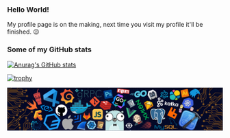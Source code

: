 ### Hello World!

My profile page is on the making, next time you visit my profile it'll be finished. :wink:

### Some of my GitHub stats
[![Anurag's GitHub stats](https://github-readme-stats.vercel.app/api?username=Rober7oMaG&show_icons=true&theme=tokyonight)](https://github.com/anuraghazra/github-readme-stats)

[![trophy](https://github-profile-trophy.vercel.app/?username=Rober7oMaG&theme=tokyonight)](https://github.com/ryo-ma/github-profile-trophy)

<img src="./images/footer.png" />